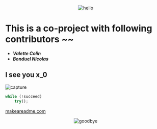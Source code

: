 <p align="center">
    <img src="https://i.kym-cdn.com/entries/icons/original/000/010/683/tumblr_m3zb6i46UI1r3f6fto1_1280.jpg" alt="hello">
</p>

# This is a co-project with following contributors ~~

- ***Valette Colin***
- ***Bonduel Nicolas***

## I see you x_0

![capture](spendings/public/capture_.png "capture")

```js
while (!succeed)
    try();
```

[makeareadme.com](https://www.makeareadme.com/)

<p align="center">
    <img src="https://i.imgflip.com/55lvnp.gif" alt="goodbye">
</p>